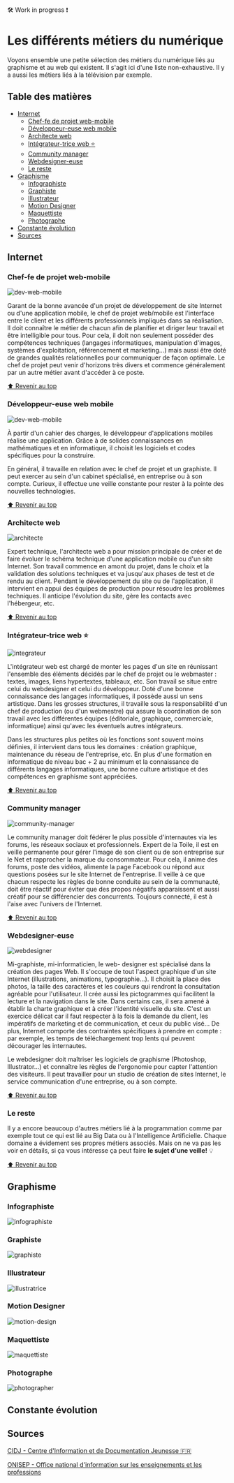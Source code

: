 :hammer_and_wrench: Work in progress :exclamation:
<!-- omit in toc -->
# Les différents métiers du numérique

Voyons ensemble une petite sélection des métiers du numérique liés au graphisme et au web qui existent. Il s'agit ici d'une liste non-exhaustive. Il y a aussi les métiers liés à la télévision par exemple.

<!-- omit in toc -->
## Table des matières

- [Internet](#internet)
  - [Chef-fe de projet web-mobile](#chef-fe-de-projet-web-mobile)
  - [Développeur-euse web mobile](#développeur-euse-web-mobile)
  - [Architecte web](#architecte-web)
  - [Intégrateur-trice web :star:](#intégrateur-trice-web-star)
  - [Community manager](#community-manager)
  - [Webdesigner-euse](#webdesigner-euse)
  - [Le reste](#le-reste)
- [Graphisme](#graphisme)
  - [Infographiste](#infographiste)
  - [Graphiste](#graphiste)
  - [Illustrateur](#illustrateur)
  - [Motion Designer](#motion-designer)
  - [Maquettiste](#maquettiste)
  - [Photographe](#photographe)
- [Constante évolution](#constante-évolution)
- [Sources](#sources)

## Internet

### Chef-fe de projet web-mobile

![dev-web-mobile](img/chef-projet.png)

Garant de la bonne avancée d'un projet de développement de site Internet ou d'une application mobile, le chef de projet web/mobile est l'interface entre le client et les différents professionnels impliqués dans sa réalisation. Il doit connaître le métier de chacun afin de planifier et diriger leur travail et être intelligible pour tous. Pour cela, il doit non seulement posséder des compétences techniques (langages informatiques, manipulation d'images, systèmes d'exploitation, référencement et marketing...) mais aussi être doté de grandes qualités relationnelles pour communiquer de façon optimale. Le chef de projet peut venir d'horizons très divers et commence généralement par un autre métier avant d'accéder à ce poste.

[:arrow_up: Revenir au top](#table-des-matières)

### Développeur-euse web mobile

![dev-web-mobile](img/web-dev.png)

À partir d'un cahier des charges, le développeur d'applications mobiles réalise une application. Grâce à de solides connaissances en mathématiques et en informatique, il choisit les logiciels et codes spécifiques pour la construire.

En général, il travaille en relation avec le chef de projet et un graphiste. Il peut exercer au sein d'un cabinet spécialisé, en entreprise ou à son compte. Curieux, il effectue une veille constante pour rester à la pointe des nouvelles technologies.

[:arrow_up: Revenir au top](#table-des-matières)

### Architecte web

![architecte](img/architect-web.png)

Expert technique, l'architecte web a pour mission principale de créer et de faire évoluer le schéma technique d'une application mobile ou d'un site Internet. Son travail commence en amont du projet, dans le choix et la validation des solutions techniques et va jusqu'aux phases de test et de rendu au client. Pendant le développement du site ou de l'application, il intervient en appui des équipes de production pour résoudre les problèmes techniques. Il anticipe l'évolution du site, gère les contacts avec l'hébergeur, etc.

[:arrow_up: Revenir au top](#table-des-matières)

### Intégrateur-trice web :star:

![integrateur](img/integrateur.png)

L'intégrateur web est chargé de monter les pages d'un site en réunissant l'ensemble des éléments décidés par le chef de projet ou le webmaster : textes, images, liens hypertextes, tableaux, etc. Son travail se situe entre celui du webdesigner et celui du développeur. Doté d'une bonne connaissance des langages informatiques, il possède aussi un sens artistique. Dans les grosses structures, il travaille sous la responsabilité d'un chef de production (ou d'un webmestre) qui assure la coordination de son travail avec les différentes équipes (éditoriale, graphique, commerciale, informatique) ainsi qu'avec les éventuels autres intégrateurs.

Dans les structures plus petites où les fonctions sont souvent moins définies, il intervient dans tous les domaines : création graphique, maintenance du réseau de l'entreprise, etc. En plus d'une formation en informatique de niveau bac + 2 au minimum et la connaissance de différents langages informatiques, une bonne culture artistique et des compétences en graphisme sont appréciées.

[:arrow_up: Revenir au top](#table-des-matières)

### Community manager

![community-manager](img/cm.png)

Le community manager doit fédérer le plus possible d'internautes via les forums, les réseaux sociaux et professionnels. Expert de la Toile, il est en veille permanente pour gérer l'image de son client ou de son entreprise sur le Net et rapprocher la marque du consommateur. Pour cela, il anime des forums, poste des vidéos, alimente la page Facebook ou répond aux questions posées sur le site Internet de l'entreprise. Il veille à ce que chacun respecte les règles de bonne conduite au sein de la communauté, doit être réactif pour éviter que des propos négatifs apparaissent et aussi créatif pour se différencier des concurrents. Toujours connecté, il est à l'aise avec l'univers de l'Internet.

[:arrow_up: Revenir au top](#table-des-matières)

### Webdesigner-euse

![webdesigner](img/webdesigner.png)

Mi-graphiste, mi-informaticien, le web- designer est spécialisé dans la création des pages Web. Il s'occupe de tout l'aspect graphique d'un site Internet (illustrations, animations, typographie...). Il choisit la place des photos, la taille des caractères et les couleurs qui rendront la consultation agréable pour l'utilisateur. Il crée aussi les pictogrammes qui facilitent la lecture et la navigation dans le site. Dans certains cas, il sera amené à établir la charte graphique et à créer l'identité visuelle du site. C'est un exercice délicat car il faut respecter à la fois la demande du client, les impératifs de marketing et de communication, et ceux du public visé... De plus, Internet comporte des contraintes spécifiques à prendre en compte : par exemple, les temps de téléchargement trop lents qui peuvent décourager les internautes.

Le webdesigner doit maîtriser les logiciels de graphisme (Photoshop, Illustrator...) et connaître les règles de l'ergonomie pour capter l'attention des visiteurs. Il peut travailler pour un studio de création de sites Internet, le service communication d'une entreprise, ou à son compte.

[:arrow_up: Revenir au top](#table-des-matières)

### Le reste

Il y a encore beaucoup d'autres métiers lié à la programmation comme par exemple tout ce qui est lié au Big Data ou à l'Intelligence Artificielle. Chaque domaine a évidement ses propres métiers associés. Mais on ne va pas les voir en détails, si ça vous intéresse ça peut faire **le sujet d'une veille!** :bulb:

[:arrow_up: Revenir au top](#table-des-matières)

## Graphisme

### Infographiste

![infographiste](img/infographiste.png)


### Graphiste

![graphiste](img/graphiste.png)

### Illustrateur

![illustratrice](img/illustratrice.png)

### Motion Designer

![motion-design](img/motion-design2.gif)

### Maquettiste

![maquettiste](img/maquettiste.png)

### Photographe

![photographer](img/photographer.png)


## Constante évolution




## Sources

[CIDJ - Centre d'Information et de Documentation Jeunesse :fr:](https://www.cidj.com/metiers)

[ONISEP - Office national d'information sur les enseignements et les professions](https://www.onisep.fr/)